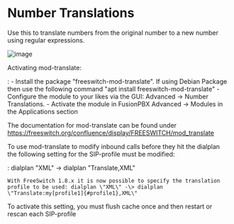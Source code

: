 # Number Translations

Use this to translate numbers from the original number to a new number
using regular expressions.

![image](../_static/images/advanced/fusionpbx_advanced_number_translations.jpg)

Activating mod-translate:

:   -   Install the package \"freeswitch-mod-translate\". If using
        Debian Package then use the following command \"apt install
        freeswitch-mod-translate\"
    -   Configure the module to your likes via the GUI: Advanced -\>
        Number Translations.
    -   Activate the module in FusionPBX Advanced -\> Modules in the
        Applications section

The documentation for mod-translate can be found under
<https://freeswitch.org/confluence/display/FREESWITCH/mod_translate>

To use mod-translate to modify inbound calls before they hit the dialplan the following setting for the SIP-profile must be modified:

:   dialplan \"XML\" -\> dialplan \"Translate,XML\"

    With FreeSwitch 1.8.x it is now possible to specify the translation
    profile to be used: dialplan \"XML\" -\> dialplan
    \"Translate:my[profile1]{#profile1},XML\"

To activate this setting, you must flush cache once and then restart or
rescan each SIP-profile
